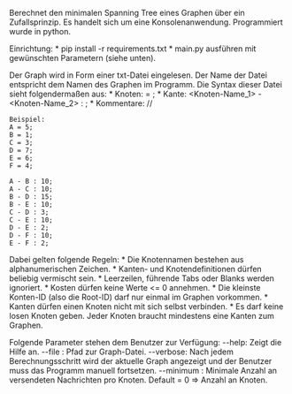 Berechnet den minimalen Spanning Tree eines Graphen über ein Zufallsprinzip. Es handelt sich um eine Konsolenanwendung. Programmiert wurde in python.

Einrichtung: 
	* pip install -r requirements.txt
	* main.py ausführen mit gewünschten Parametern (siehe unten).

Der Graph wird in Form einer txt-Datei eingelesen. Der Name der Datei entspricht dem Namen des Graphen im Programm. Die Syntax dieser Datei sieht folgendermaßen aus:
	* Knoten: 
	   <Knoten-Name> = <Knoten-ID>;
	* Kante:
	   <Knoten-Name_1> - <Knoten-Name_2> : <Kosten>;
	* Kommentare:
	   // <Kommentar>
	
	Beispiel:
	A = 5;
 	B = 1;
 	C = 3;
 	D = 7;
 	E = 6;
	F = 4;

	A - B : 10;
 	A - C : 10;
 	B - D : 15;
 	B - E : 10;
 	C - D : 3;
 	C - E : 10;
 	D - E : 2;
 	D - F : 10;
 	E - F : 2;

Dabei gelten folgende Regeln:
	* Die Knotennamen bestehen aus alphanumerischen Zeichen.
	* Kanten- und Knotendefinitionen dürfen beliebig vermischt sein.
	* Leerzeilen, führende Tabs oder Blanks werden ignoriert.
	* Kosten dürfen keine Werte <= 0 annehmen.
	* Die kleinste Konten-ID (also die Root-ID) darf nur einmal im Graphen vorkommen.
	* Kanten dürfen einen Knoten nicht mit sich selbst verbinden.
	* Es darf keine losen Knoten geben. Jeder Knoten braucht mindestens eine Kanten zum Graphen.

Folgende Parameter stehen dem Benutzer zur Verfügung:
--help: Zeigt die Hilfe an.
--file <Dateipfad>: Pfad zur Graph-Datei.
--verbose: Nach jedem Berechnungsschritt wird der aktuelle Graph angezeigt und der Benutzer muss das Programm manuell fortsetzen.
--minimum <Schritte>: Minimale Anzahl an versendeten Nachrichten pro Knoten. Default = 0 => Anzahl an Knoten.
 